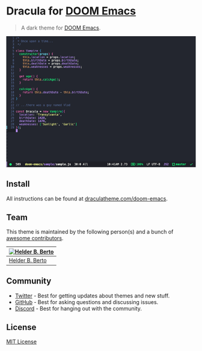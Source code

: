 # Dracula for [DOOM Emacs](https://github.com/hlissner/doom-emacs)

> A dark theme for [DOOM Emacs](https://github.com/hlissner/doom-emacs).

![Screenshot](./screenshot.png)

## Install

All instructions can be found at [draculatheme.com/doom-emacs](https://draculatheme.com/doom-emacs).

## Team

This theme is maintained by the following person(s) and a bunch of [awesome contributors](https://github.com/dracula/doom-emacs/graphs/contributors).

| [![Helder B. Berto](https://avatars1.githubusercontent.com/u/862575?v=3&s=70)](https://github.com/helderberto) |
| --------------------------------------------------------------------------------------------------------------- |
| [Helder B. Berto](https://github.com/helderberto)                                                              |

## Community

- [Twitter](https://twitter.com/draculatheme) - Best for getting updates about themes and new stuff.
- [GitHub](https://github.com/dracula/dracula-theme/discussions) - Best for asking questions and discussing issues.
- [Discord](https://draculatheme.com/discord-invite) - Best for hanging out with the community.

## License

[MIT License](./LICENSE)
